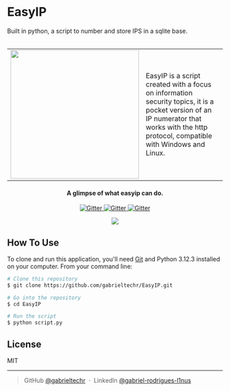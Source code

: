 # EasyIP
Built in python, a script to number and store IPS in a sqlite base.
<br><br>
<table>
  <tr>
    <td>
      <img align="center" src="https://github.com/user-attachments/assets/b8358074-bb22-4081-bffa-04fa23d7a1b4" width="300px">
    </td>
    <td>EasyIP is a script created with a focus on information security topics, it is a pocket version of an IP numerator that works with the http protocol, compatible with Windows and Linux.</td>
  </tr>
</table>




<h4 align="center">A glimpse of what easyip can do.</h4>

<p align="center">
  <a href="https://badge.fury.io/js/electron-markdownify">
    <img src="https://img.shields.io/badge/Python-3.12.13-green"
         alt="Gitter">
  </a>
    <a href="https://badge.fury.io/js/electron-markdownify">
    <img src="https://img.shields.io/badge/Requests-2.32.3-blue"
         alt="Gitter">
  </a>
    <a href="https://badge.fury.io/js/electron-markdownify">
    <img src="https://img.shields.io/badge/Windows-Linux-yellow"
         alt="Gitter">
  </a>

</p>

<center>
  <img src="https://github.com/user-attachments/assets/bbcf8740-22c4-4e45-98aa-f240c3f8b328"> 
</center>





## How To Use

To clone and run this application, you'll need [Git](https://git-scm.com) and Python 3.12.3 installed on your computer. From your command line:

```bash
# Clone this repository
$ git clone https://github.com/gabrieltechr/EasyIP.git

# Go into the repository
$ cd EasyIP

# Run the script
$ python script.py
```

## License

MIT

---

> GitHub [@gabrieltechr](https://github.com/gabrieltechr) &nbsp;&middot;&nbsp;
> Linkedln [@gabriel-rodrigues-l1nus](https://www.linkedin.com/in/gabriel-rodrigues-l1nus/)

